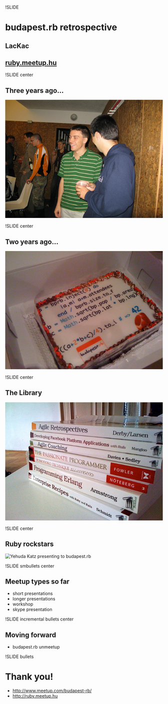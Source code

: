 !SLIDE
# budapest.rb retrospective
## LacKac
## [ruby.meetup.hu](http://ruby.meetup.hu)

!SLIDE center
## Three years ago...

![Very first budapest.rb](very_first.jpg)

!SLIDE center
## Two years ago...

![Very first budapest.rb birthday](cake.jpg)

!SLIDE center
## The Library

![First books of the budapest.rb library](library.jpg)

!SLIDE center
## Ruby rockstars

![Yehuda Katz presenting to budapest.rb](yehuda.jpg)

!SLIDE smbullets center
## Meetup types so far

* short presentations
* longer presentations
* workshop
* skype presentation

!SLIDE incremental bullets center
## Moving forward

* budapest.rb unmeetup

!SLIDE bullets
# Thank you!

* http://www.meetup.com/budapest-rb/
* http://ruby.meetup.hu
